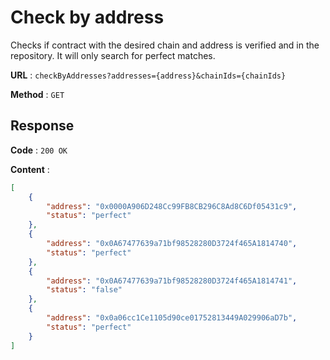 # Check by address

Checks if contract with the desired chain and address is verified and in the repository. It will only search for perfect matches.

**URL** : `checkByAddresses?addresses={address}&chainIds={chainIds}`

**Method** : `GET`

## Response

**Code** : `200 OK`

**Content** : 

```json
[
    {
        "address": "0x0000A906D248Cc99FB8CB296C8Ad8C6Df05431c9",
        "status": "perfect"
    },
    {
        "address": "0x0A67477639a71bf98528280D3724f465A1814740",
        "status": "perfect"
    },
    {
        "address": "0x0A67477639a71bf98528280D3724f465A1814741",
        "status": "false"
    },
    {
        "address": "0x0a06cc1Ce1105d90ce01752813449A029906aD7b",
        "status": "perfect"
    }
]
```
